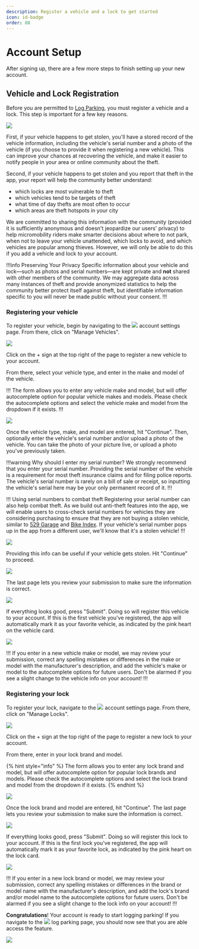 ```yaml
---
description: Register a vehicle and a lock to get started
icon: id-badge
order: 88
---
```


# Account Setup

After signing up, there are a few more steps to finish setting up your new account.

## Vehicle and Lock Registration

Before you are permitted to [Log Parking](logging-parking.md), you must register a vehicle and a lock. This step is important for a few key reasons.

![](../static/screenshots/account-setup/log-parking-not-permitted.png)

First, if your vehicle happens to get stolen, you'll have a stored record of the vehicle information, including the vehicle's serial number and a photo of the vehicle (if you choose to provide it when registering a new vehicle). This can improve your chances at recovering the vehicle, and make it easier to notify people in your area or online community about the theft.

Second, if your vehicle happens to get stolen and you report that theft in the app, your report will help the community better understand:

- which locks are most vulnerable to theft
- which vehicles tend to be targets of theft
- what time of day thefts are most often to occur
- which areas are theft hotspots in your city

We are committed to sharing this information with the community (provided it is sufficiently anonymous and doesn't jeopardize our users' privacy) to help micromobility riders make smarter decisions about where to not park, when not to leave your vehicle unattended, which locks to avoid, and which vehicles are popular among thieves. However, we will only be able to do this if you add a vehicle and lock to your account.

!!!info Preserving Your Privacy
Specific information about your vehicle and lock—such as photos and serial numbers—are kept private and **not** shared with other members of the community. We may aggregate data across many instances of theft and provide anonymized statistics to help the community better protect itself against theft, but identifiable information specific to you will never be made public without your consent.
!!!


### Registering your vehicle

To register your vehicle, begin by navigating to the ![](../static/icons/icon-account-settings.png) account settings page. From there, click on "Manage Vehicles".

![](../static/screenshots/account-setup/manage-vehicles-blank.png)

Click on the + sign at the top right of the page to register a new vehicle to your account.

From there, select your vehicle type, and enter in the make and model of the vehicle.

!!!
The form allows you to enter any vehicle make and model, but will offer autocomplete option for popular vehicle makes and models. Please check the autocomplete options and select the vehicle make and model from the dropdown if it exists.
!!!

![](../static/screenshots/account-setup/add-vehicle-1.png)

Once the vehicle type, make, and model are entered, hit "Continue". Then, optionally enter the vehicle's serial number and/or upload a photo of the vehicle. You can take the photo of your picture live, or upload a photo you've previously taken. 

!!!warning Why should I enter my serial number?
We strongly recommend that you enter your serial number. Providing the serial number of the vehicle is a requirement for most theft insurance claims and for filing police reports. The vehicle's serial number is rarely on a bill of sale or receipt, so inputting the vehicle's serial here may be your only permanent record of it.
!!!

!!! Using serial numbers to combat theft
Registering your serial number can also help combat theft. As we build out anti-theft features into the app, we will enable users to cross-check serial numbers for vehicles they are considering purchasing to ensure that they are not buying a stolen vehicle, similar to [529 Garage](https://project529.com/garage) and [Bike Index](https://bikeindex.org). If your vehicle's serial number pops up in the app from a different user, we'll know that it's a stolen vehicle!
!!!

![](../static/screenshots/account-setup/add-vehicle-2a.png)

Providing this info can be useful if your vehicle gets stolen. Hit "Continue" to proceed.

![](../static/screenshots/account-setup/add-vehicle-2b.png)

The last page lets you review your submission to make sure the information is correct. 

![](../static/screenshots/account-setup/add-vehicle-3.png)

If everything looks good, press "Submit". Doing so will register this vehicle to your account. If this is the first vehicle you've registered, the app will automatically mark it as your favorite vehicle, as indicated by the pink heart on the vehicle card.

![](../static/screenshots/account-setup/manage-vehicles-first.png)

!!!
If you enter in a new vehicle make or model, we may review your submission, correct any spelling mistakes or differences in the make or model with the manufacturer's description, and add the vehicle's make or model to the autocomplete options for future users. Don't be alarmed if you see a slight change to the vehicle info on your account!
!!!


### Registering your lock

To register your lock, navigate to the ![](../static/icons/icon-account-settings.png) account settings page. From there, click on "Manage Locks".

![](../static/screenshots/account-setup/manage-locks-blank.png)

Click on the + sign at the top right of the page to register a new lock to your account.

From there, enter in your lock brand and model.

{% hint style="info" %}
The form allows you to enter any lock brand and model, but will offer autocomplete option for popular lock brands and models. Please check the autocomplete options and select the lock brand and model from the dropdown if it exists.
{% endhint %}

![](../static/screenshots/account-setup/add-lock-1.png)

Once the lock brand and model are entered, hit "Continue". The last page lets you review your submission to make sure the information is correct.

![](../static/screenshots/account-setup/add-lock-2.png)

If everything looks good, press "Submit". Doing so will register this lock to your account. If this is the first lock you've registered, the app will automatically mark it as your favorite lock, as indicated by the pink heart on the lock card.

![](../static/screenshots/account-setup/manage-locks-first.png)

!!!
If you enter in a new lock brand or model, we may review your submission, correct any spelling mistakes or differences in the brand or model name with the manufacturer's description, and add the lock's brand and/or model name to the autocomplete options for future users. Don't be alarmed if you see a slight change to the lock info on your account!
!!!

**Congratulations**! Your account is ready to start logging parking! If you navigate to the ![](../static/icons/icon-nav-log-parking.png) log parking page, you should now see that you are able access the feature. 

![](../static/screenshots/account-setup/manage-locks-first.png)

